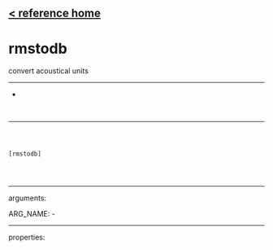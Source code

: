 [< reference home](index.html)
---

# rmstodb


convert acoustical units

---

-
<br>


---


```



[rmstodb]


            
```

---
arguments:

ARG_NAME: -<br>

---
properties:



